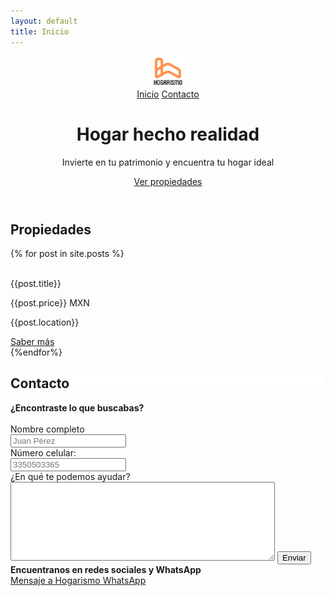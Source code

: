 ```yaml
---
layout: default
title: Inicio
---
```

<header>
    <nav class="container">
        <img src="/assets/logo.svg" alt="Logo de Hogarismo" width="50px">
        <div class="links">
            <a href="/">Inicio</a>
            <a href="/#contact">Contacto</a>
          <!-- <a href="#">Nosotros</a> -->
        </div>
    </nav>
    <div class="copy container">
        <h1>Hogar hecho realidad</h1>
        <p>Invierte en tu patrimonio y encuentra tu hogar ideal</p>
       <a href="#properties" class="btn">Ver propiedades</a>
    </div>
</header>


<section class="properties" id="properties">
    <div class="container">
      <div class="heading">
        <h2 class="">Propiedades</h2>
        <div class="line"></div>
      </div>
      <!-- <label for="search-property">
        Busca una propiedad:
      </label>
      <br>
      <input type="text" id="search-property" placeholder="Busca por: colonia, precio, ciudad..."> -->
    </div>
    <div class="container properties-cards">
      {% for post in site.posts %}
      <div class="property-card">
        <img src="{{ post.images | relative_url }}/1.jpeg" alt="" class="fade">
        <div class="property-card-footer">
          <p class="title">{{post.title}}</p>
          <p class="price">{{post.price}} MXN</p>
          <p class="location "><i class="fas fa-map-marker-alt"></i> {{post.location}}</p>
          <a href="{{post.url}}" class="btn-sm">Saber más</a>
        </div>
      </div>
      {%endfor%}
    </div>
</section>

<div class="container">
  <div class="heading">
    <h2 style="background:white">Contacto</h2>
    <div class="line"></div>
  </div>
</div>
<section class="contact container" id="contact">

  <div class="contact-form">
    <b>¿Encontraste lo que buscabas?</b>
    <br><br>
    <form class="" action="https://formspree.io/mrgywrav" method="POST">
      <label for="fullname">Nombre completo</label><br>
      <input type="text" id="fullname" name="fullname" value="" placeholder="Juan Pérez" required>
      <br>
      <label for="phone">Número celular:</label><br>
      <input type="text" id="phone" name="phone" value="" placeholder="3350503365" required>
      <br>
      <label for="message">¿En qué te podemos ayudar?</label><br>
      <textarea name="message" id="message" rows="8" cols="50" required></textarea>
      <button type="submit" name="button" class="btn">Enviar</button>
    </form>
  </div>

  <div class="social">
    <b>Encuentranos en redes sociales y WhatsApp</b>
    <div class="fb-page"
      data-href="https://www.facebook.com/HogarismoMx"
      data-width="400"
      data-hide-cover="false"
      data-show-facepile="true">
    </div>
    <!-- <button type="button" name="button" class="fb-cta"><i class="fab fa-facebook-messenger"></i>Mensaje a Hogarismo Facebook</button> -->
    <a href="https://wa.me/5213318127239?text=Me%%20interesa%20obtener%20info%20sobre%20Hogarismo" class="wa-cta"><i class="fab fa-whatsapp"></i>Mensaje a Hogarismo WhatsApp</a>
  </div>
</section>
